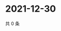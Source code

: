 # 2021-12-30

共 0 条

<!-- BEGIN WEIBO -->
<!-- 最后更新时间 Thu Dec 30 2021 14:17:47 GMT+0800 (China Standard Time) -->

<!-- END WEIBO -->
